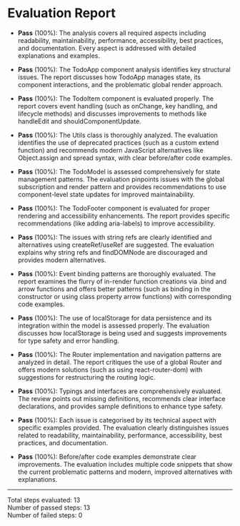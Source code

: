 # Evaluation Report

- **Pass** (100%): The analysis covers all required aspects including readability, maintainability, performance, accessibility, best practices, and documentation. Every aspect is addressed with detailed explanations and examples.

- **Pass** (100%): The TodoApp component analysis identifies key structural issues. The report discusses how TodoApp manages state, its component interactions, and the problematic global render approach.

- **Pass** (100%): The TodoItem component is evaluated properly. The report covers event handling (such as onChange, key handling, and lifecycle methods) and discusses improvements to methods like handleEdit and shouldComponentUpdate.

- **Pass** (100%): The Utils class is thoroughly analyzed. The evaluation identifies the use of deprecated practices (such as a custom extend function) and recommends modern JavaScript alternatives like Object.assign and spread syntax, with clear before/after code examples.

- **Pass** (100%): The TodoModel is assessed comprehensively for state management patterns. The evaluation pinpoints issues with the global subscription and render pattern and provides recommendations to use component-level state updates for improved maintainability.

- **Pass** (100%): The TodoFooter component is evaluated for proper rendering and accessibility enhancements. The report provides specific recommendations (like adding aria-labels) to improve accessibility.

- **Pass** (100%): The issues with string refs are clearly identified and alternatives using createRef/useRef are suggested. The evaluation explains why string refs and findDOMNode are discouraged and provides modern alternatives.

- **Pass** (100%): Event binding patterns are thoroughly evaluated. The report examines the flurry of in-render function creations via .bind and arrow functions and offers better patterns (such as binding in the constructor or using class property arrow functions) with corresponding code examples.

- **Pass** (100%): The use of localStorage for data persistence and its integration within the model is assessed properly. The evaluation discusses how localStorage is being used and suggests improvements for type safety and error handling.

- **Pass** (100%): The Router implementation and navigation patterns are analyzed in detail. The report critiques the use of a global Router and offers modern solutions (such as using react-router-dom) with suggestions for restructuring the routing logic.

- **Pass** (100%): Typings and interfaces are comprehensively evaluated. The review points out missing definitions, recommends clear interface declarations, and provides sample definitions to enhance type safety.

- **Pass** (100%): Each issue is categorised by its technical aspect with specific examples provided. The evaluation clearly distinguishes issues related to readability, maintainability, performance, accessibility, best practices, and documentation.

- **Pass** (100%): Before/after code examples demonstrate clear improvements. The evaluation includes multiple code snippets that show the current problematic patterns and modern, improved alternatives with explanations.

---

Total steps evaluated: 13  
Number of passed steps: 13  
Number of failed steps: 0